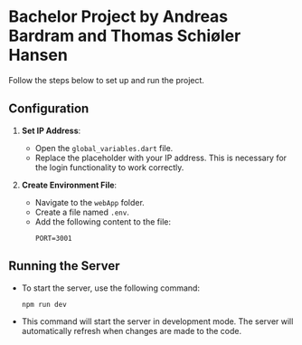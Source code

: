 # Bachelor Project by Andreas Bardram and Thomas Schiøler Hansen

Follow the steps below to set up and run the project.

## Configuration

1. **Set IP Address**:
   - Open the `global_variables.dart` file.
   - Replace the placeholder with your IP address. This is necessary for the login functionality to work correctly.

2. **Create Environment File**:
   - Navigate to the `webApp` folder.
   - Create a file named `.env`.
   - Add the following content to the file:
     ```
     PORT=3001
     ```

## Running the Server

- To start the server, use the following command:
     ```
     npm run dev
     ```
- This command will start the server in development mode. The server will automatically refresh when changes are made to the code.